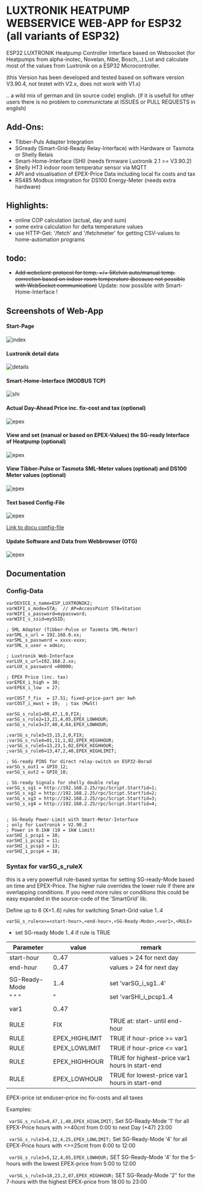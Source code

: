 
# LUXTRONIK HEATPUMP WEBSERVICE WEB-APP for ESP32 (all variants of ESP32)

ESP32 LUXTRONIK Heatpump Controller Interface based on Websocket (for Heatpumps from alpha-inotec, Novelan, Nibe, Bosch,..)
List and calculate most of the values from Luxtronik on a ESP32 Microcontroller.


(this Version has been developed and tested based on software version V3.90.4, not testet with V2.x, does not work with V1.x)

.. a wild mix of german and (in source code) english.
(if it is usefull for other users there is no problem to communictate at ISSUES or PULL REQUESTS in english)


## Add-Ons:

- Tibber-Puls Adapter Integration
- SGready (Smart-Grid-Ready Relay-Interface) with Hardware or Tasmota or Shelly Relais
- Smart-Home-Interface (SHI) (needs firmware Luxtronik 2.1 >=  V3.90.2)
- Shelly HT3 indoor room temperatur sensor via MQTT
- API and visualisation of EPEX-Price Data including local fix costs and tax
- RS485 Modbus integration for DS100 Energy-Meter (needs extra hardware)

## Highlights:
- online COP calculation (actual, day and sum)
- some extra calculation for delta temperature values
- use HTTP-Get: '/fetch' and '/fetchmeter' for getting CSV-values to home-automation programs 

## todo:

- ~~Add webclient-protocol for temp. +/+ 5Kelvin auto/manual temp. correction based on indoor room temperature (because not possible with WebSocket communication)~~ 
Update: now possible with Smart-Home-Interface !

## Screenshots of Web-App

#### Start-Page
![index](/pict/lux_index.png)

#### Luxtronik detail data
![details](pict/lux_details.png)  

#### Smart-Home-Interface (MODBUS TCP)
![shi](pict/lux_shi.png)

#### Actual Day-Ahead Price inc. fix-cost and tax (optional)
![epex](pict/lux_epex.png)  

#### View and set (manual or based on EPEX-Values) the SG-ready Interface of Heatpump (optional)
![epex](pict/lux_sgready.png)  


#### View Tibber-Pulse or Tasmota SML-Meter values (optional) and DS100 Meter values (optional)
![epex](pict/lux_meter.png)  

#### Text based Config-File
![epex](pict/lux_config.png)

[Link to docu config-file](#config-data)


#### Update Software and Data from Webbrowser (OTG)
![epex](pict/lux_otg.png)


## Documentation

### Config-Data
```
varDEVICE_s_name=ESP_LUXTRONIK2;
varWIFI_s_mode=STA;  // AP=AccessPoint STA=Station
varWIFI_s_password=mypassword;
varWIFI_s_ssid=mySSID;

; SML Adapter (Tibber-Pulse or Tasmota SML-Meter)
varSML_s_url = 192.168.0.xx;
varSML_s_password = xxxx-xxxx;
varSML_s_user = admin;

; Luxtronik Web-Interface
varLUX_s_url=192.168.2.xx;
varLUX_s_password =00000;

; EPEX Price (inc. tax)
varEPEX_i_high = 30;
varEPEX_i_low  = 27;

varCOST_f_fix  = 17.51; fixed-price-part per kwh
varCOST_i_mwst = 19;  ; tax (MwSt)

varSG_s_rule1=00,47,1,0,FIX;
varSG_s_rule2=13,21,4,05,EPEX_LOWHOUR;
varSG_s_rule3=37,40,4,04,EPEX_LOWHOUR;

;varSG_s_rule3=15,15,2,0,FIX;
;varSG_s_rule4=01,11,1,02,EPEX_HIGHHOUR;
;varSG_s_rule5=13,23,1,02,EPEX_HIGHHOUR;
;varSG_s_rule6=13,47,2,40,EPEX_HIGHLIMIT;

; SG-ready PINS for direct relay-switch on ESP32-Borad
varSG_s_out1 = GPIO_12; 
varSG_s_out2 = GPIO_10;

; SG-ready Signals for shelly double relay
varSG_s_sg1 = http://192.168.2.25/rpc/Script.Start?id=1;
varSG_s_sg2 = http://192.168.2.25/rpc/Script.Start?id=2;
varSG_s_sg3 = http://192.168.2.25/rpc/Script.Start?id=3;
varSG_s_sg4 = http://192.168.2.25/rpc/Script.Start?id=4;


; SG-Ready Power-Limit with Smart-Meter-Interface
; only for Luxtronik > V2.90.2 
; Power in 0.1kW (10 = 1kW Limit)
varSHI_i_pcsp1 = 10;
varSHI_i_pcsp2 = 11;
varSHI_i_pcsp3 = 13;
varSHI_i_pcsp4 = 18;
```
### Syntax for varSG_s_ruleX

this is a very powerfull rule-based syntax for setting SG-ready-Mode based on time and EPEX-Price. The higher rule overrides the lower rule if there are overlapping conditions. If you need more rules or conditions this could be easy expanded in the source-code of the 'SmartGrid' lib.

Define up to 6 (X=1..6) rules for switching Smart-Grid value 1..4

```varSG_s_rule<x>=<start-hour>,<end-hour>,<SG-Ready-Mode>,<var1>,<RULE>```

* set SG-ready Mode 1..4 if rule is TRUE


| Parameter     | value             |     remark                    |
|---------------|-------------------|-------------------------------|
|start-hour     | 0..47             | values > 24 for next day      |
|end-hour       | 0..47             | values > 24 for next day      |
|               |                   |                               |
|SG-Ready-Mode  | 1..4              | set 'varSG_i_sg1..4'          |
| "  "     "    |   "               | set 'varSHI_i_pcsp1..4        |
|               |                   |                               |
| var1          | 0..47             |                               |
|               |                   |                               |
| RULE          | FIX               |TRUE at: start- until end-hour       |
| RULE          | EPEX_HIGHLIMIT    |TRUE if hour-price >= var1           |
| RULE          | EPEX_LOWLIMIT     |TRUE if hour-price <= var1           |
| RULE          | EPEX_HIGHHOUR     |TRUE for highest-price var1 hours in start-end|
| RULE          | EPEX_LOWHOUR      |TRUE for lowest-price var1 hours in start-end |

EPEX-price ist enduser-price inc fix-costs and all taxes

Examples:

``` varSG_s_rule3=0,47,1,40,EPEX_HIGHLIMIT;```
Set SG-Ready-Mode '1' for all EPEX-Price hours with >=40cnt from 0:00 to next Day (+47) 23:00 

``` varSG_s_rule3=6,12,4,25,EPEX_LOWLIMIT;```
Set SG-Ready-Mode '4' for all EPEX-Price hours with <>=25cnt from 6:00 to 12:00

``` varSG_s_rule3=5,12,4,05,EPEX_LOWHOUR;```
SET SG-Ready-Mode '4' for the 5-hours with the lowest EPEX-price from 5:00 to 12:00

``` varSG_s_rule3=18,23,2,07,EPEX_HIGHHOUR;```
SET SG-Ready-Mode '2" for the 7-hours with the highest EPEX-price from 18:00 to 23:00






